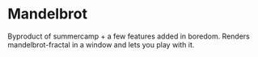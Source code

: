 Mandelbrot
==========

Byproduct of summercamp + a few features added in boredom. Renders mandelbrot-fractal in a window and lets you play with it.  
